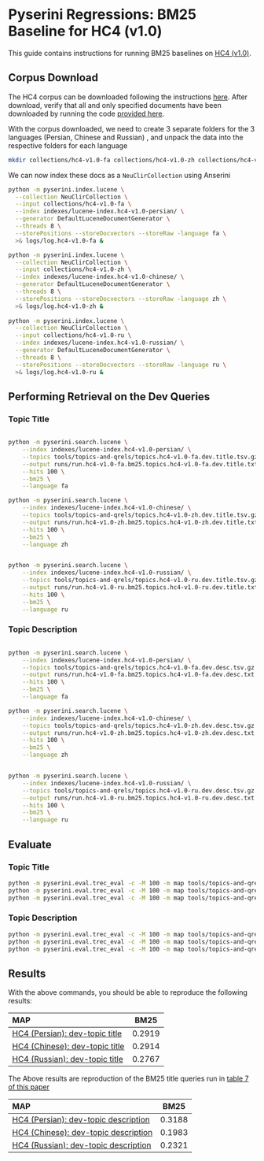 # Pyserini Regressions: BM25 Baseline for HC4 (v1.0)

This guide contains instructions for running BM25 baselines on [HC4 (v1.0)](https://arxiv.org/pdf/2201.09992.pdf).


## Corpus Download

The HC4 corpus can be downloaded following the instructions [here](https://github.com/hltcoe/HC4).
After download, verify that all and only specified documents have been downloaded by running the code 
[provided here](https://github.com/hltcoe/HC4#postprocessing-of-the-downloaded-documents).

With the corpus downloaded, we need to create 3 separate folders for the 3 languages (Persian, Chinese and  Russian) ,
and unpack the data into the respective folders for each language


```bash
mkdir collections/hc4-v1.0-fa collections/hc4-v1.0-zh collections/hc4-v1.0-ru
```

We can now index these docs as a `NeuClirCollection` using Anserini

```bash
python -m pyserini.index.lucene \
  --collection NeuClirCollection \
  --input collections/hc4-v1.0-fa \
  --index indexes/lucene-index.hc4-v1.0-persian/ \
  --generator DefaultLuceneDocumentGenerator \
  --threads 8 \
  --storePositions --storeDocvectors --storeRaw -language fa \
  >& logs/log.hc4-v1.0-fa &

python -m pyserini.index.lucene \
  --collection NeuClirCollection \
  --input collections/hc4-v1.0-zh \
  --index indexes/lucene-index.hc4-v1.0-chinese/ \
  --generator DefaultLuceneDocumentGenerator \
  --threads 8 \
  --storePositions --storeDocvectors --storeRaw -language zh \
  >& logs/log.hc4-v1.0-zh &
  
python -m pyserini.index.lucene \
  --collection NeuClirCollection \
  --input collections/hc4-v1.0-ru \
  --index indexes/lucene-index.hc4-v1.0-russian/ \
  --generator DefaultLuceneDocumentGenerator \
  --threads 8 \
  --storePositions --storeDocvectors --storeRaw -language ru \
  >& logs/log.hc4-v1.0-ru &
```

## Performing Retrieval on the Dev Queries

### Topic Title

```bash

python -m pyserini.search.lucene \
    --index indexes/lucene-index.hc4-v1.0-persian/ \
    --topics tools/topics-and-qrels/topics.hc4-v1.0-fa.dev.title.tsv.gz \
    --output runs/run.hc4-v1.0-fa.bm25.topics.hc4-v1.0-fa.dev.title.txt \
    --hits 100 \
    --bm25 \
    --language fa

python -m pyserini.search.lucene \
    --index indexes/lucene-index.hc4-v1.0-chinese/ \
    --topics tools/topics-and-qrels/topics.hc4-v1.0-zh.dev.title.tsv.gz \
    --output runs/run.hc4-v1.0-zh.bm25.topics.hc4-v1.0-zh.dev.title.txt \
    --hits 100 \
    --bm25 \
    --language zh


python -m pyserini.search.lucene \
    --index indexes/lucene-index.hc4-v1.0-russian/ \
    --topics tools/topics-and-qrels/topics.hc4-v1.0-ru.dev.title.tsv.gz \
    --output runs/run.hc4-v1.0-ru.bm25.topics.hc4-v1.0-ru.dev.title.txt \
    --hits 100 \
    --bm25 \
    --language ru
```

### Topic Description

```bash

python -m pyserini.search.lucene \
    --index indexes/lucene-index.hc4-v1.0-persian/ \
    --topics tools/topics-and-qrels/topics.hc4-v1.0-fa.dev.desc.tsv.gz \
    --output runs/run.hc4-v1.0-fa.bm25.topics.hc4-v1.0-fa.dev.desc.txt \
    --hits 100 \
    --bm25 \
    --language fa

python -m pyserini.search.lucene \
    --index indexes/lucene-index.hc4-v1.0-chinese/ \
    --topics tools/topics-and-qrels/topics.hc4-v1.0-zh.dev.desc.tsv.gz \
    --output runs/run.hc4-v1.0-zh.bm25.topics.hc4-v1.0-zh.dev.desc.txt \
    --hits 100 \
    --bm25 \
    --language zh


python -m pyserini.search.lucene \
    --index indexes/lucene-index.hc4-v1.0-russian/ \
    --topics tools/topics-and-qrels/topics.hc4-v1.0-ru.dev.desc.tsv.gz \
    --output runs/run.hc4-v1.0-ru.bm25.topics.hc4-v1.0-ru.dev.desc.txt \
    --hits 100 \
    --bm25 \
    --language ru
```

## Evaluate

### Topic Title

```bash
python -m pyserini.eval.trec_eval -c -M 100 -m map tools/topics-and-qrels/qrels.hc4-v1.0-fa.dev.txt runs/run.hc4-v1.0-fa.bm25.topics.hc4-v1.0-fa.dev.title.txt
python -m pyserini.eval.trec_eval -c -M 100 -m map tools/topics-and-qrels/qrels.hc4-v1.0-zh.dev.txt runs/run.hc4-v1.0-zh.bm25.topics.hc4-v1.0-zh.dev.title.txt 
python -m pyserini.eval.trec_eval -c -M 100 -m map tools/topics-and-qrels/qrels.hc4-v1.0-ru.dev.txt runs/run.hc4-v1.0-ru.bm25.topics.hc4-v1.0-ru.dev.title.txt 
```

### Topic Description

```bash
python -m pyserini.eval.trec_eval -c -M 100 -m map tools/topics-and-qrels/qrels.hc4-v1.0-fa.dev.txt runs/run.hc4-v1.0-fa.bm25.topics.hc4-v1.0-fa.dev.desc.txt
python -m pyserini.eval.trec_eval -c -M 100 -m map tools/topics-and-qrels/qrels.hc4-v1.0-zh.dev.txt runs/run.hc4-v1.0-zh.bm25.topics.hc4-v1.0-zh.dev.desc.txt 
python -m pyserini.eval.trec_eval -c -M 100 -m map tools/topics-and-qrels/qrels.hc4-v1.0-ru.dev.txt runs/run.hc4-v1.0-ru.bm25.topics.hc4-v1.0-ru.dev.desc.txt 
```

## Results

With the above commands, you should be able to reproduce the following results:

| MAP                                                                                                          | BM25      |
|:-------------------------------------------------------------------------------------------------------------|-----------|
| [HC4 (Persian): dev-topic title](https://github.com/hltcoe/HC4)                                              | 0.2919    |
| [HC4 (Chinese): dev-topic title](https://github.com/hltcoe/HC4)                                              | 0.2914    |
| [HC4 (Russian): dev-topic title](https://github.com/hltcoe/HC4)                                              | 0.2767    |

The Above results are reproduction of the BM25 title queries run in [table 7 of this paper](https://arxiv.org/pdf/2201.08471.pdf)

| MAP                                                                                                          | BM25      |
|:-------------------------------------------------------------------------------------------------------------|-----------|
| [HC4 (Persian): dev-topic description](https://github.com/hltcoe/HC4)                                        | 0.3188    |
| [HC4 (Chinese): dev-topic description](https://github.com/hltcoe/HC4)                                        | 0.1983    |
| [HC4 (Russian): dev-topic description](https://github.com/hltcoe/HC4)                                        | 0.2321    |


